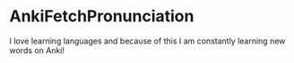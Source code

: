 # AnkiFetchPronunciation
I love learning languages and because of this I am constantly learning new words on Anki!
